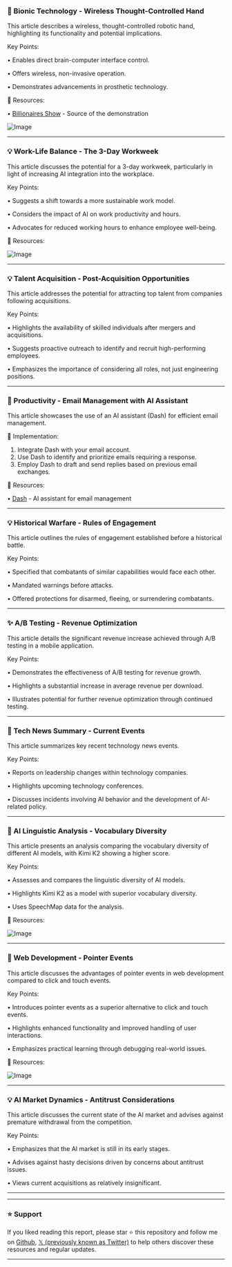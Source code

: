### 🤖  Bionic Technology - Wireless Thought-Controlled Hand

This article describes a wireless, thought-controlled robotic hand, highlighting its functionality and potential implications.

Key Points:

•  Enables direct brain-computer interface control.


•  Offers wireless, non-invasive operation.


•  Demonstrates advancements in prosthetic technology.



🔗 Resources:

• [Billionaires Show](https://x.com/tdohrmann) - Source of the demonstration


![Image](https://pbs.twimg.com/amplify_video_thumb/1944262593192787968/img/D2qAqwac1SAdWUJJ.jpg)


---

### 💡 Work-Life Balance - The 3-Day Workweek

This article discusses the potential for a 3-day workweek, particularly in light of increasing AI integration into the workplace.


Key Points:

•  Suggests a shift towards a more sustainable work model.


•  Considers the impact of AI on work productivity and hours.


•  Advocates for reduced working hours to enhance employee well-being.



🔗 Resources:


![Image](https://pbs.twimg.com/media/Gvt0QJdbsAAp111?format=jpg&name=small)


---

### 💡  Talent Acquisition - Post-Acquisition Opportunities

This article addresses the potential for attracting top talent from companies following acquisitions.

Key Points:

•  Highlights the availability of skilled individuals after mergers and acquisitions.


•  Suggests proactive outreach to identify and recruit high-performing employees.


•  Emphasizes the importance of considering all roles, not just engineering positions.


---

### 🚀 Productivity - Email Management with AI Assistant

This article showcases the use of an AI assistant (Dash) for efficient email management.

🚀 Implementation:

1.  Integrate Dash with your email account.
2.  Use Dash to identify and prioritize emails requiring a response.
3.  Employ Dash to draft and send replies based on previous email exchanges.


🔗 Resources:

• [Dash](https://x.com/GaddipatiHarsha) - AI assistant for email management



---

### 💡 Historical Warfare - Rules of Engagement

This article outlines the rules of engagement established before a historical battle.

Key Points:

•  Specified that combatants of similar capabilities would face each other.


•  Mandated warnings before attacks.


•  Offered protections for disarmed, fleeing, or surrendering combatants.


---

### ✨  A/B Testing - Revenue Optimization

This article details the significant revenue increase achieved through A/B testing in a mobile application.

Key Points:

•  Demonstrates the effectiveness of A/B testing for revenue growth.


•  Highlights a substantial increase in average revenue per download.


•  Illustrates potential for further revenue optimization through continued testing.


---

### 🤖 Tech News Summary - Current Events

This article summarizes key recent technology news events.


Key Points:

•  Reports on leadership changes within technology companies.


•  Highlights upcoming technology conferences.


•  Discusses incidents involving AI behavior and the development of AI-related policy.


---

### 🤖  AI Linguistic Analysis - Vocabulary Diversity

This article presents an analysis comparing the vocabulary diversity of different AI models, with Kimi K2 showing a higher score.

Key Points:

•  Assesses and compares the linguistic diversity of AI models.


•  Highlights Kimi K2 as a model with superior vocabulary diversity.


•  Uses SpeechMap data for the analysis.



🔗 Resources:

![Image](https://pbs.twimg.com/media/Gvr9kO1XoAA-Ett?format=png&name=small)


---

### 🤖 Web Development - Pointer Events

This article discusses the advantages of pointer events in web development compared to click and touch events.

Key Points:

•  Introduces pointer events as a superior alternative to click and touch events.


•  Highlights enhanced functionality and improved handling of user interactions.


•  Emphasizes practical learning through debugging real-world issues.


🔗 Resources:

![Image](https://pbs.twimg.com/media/Gvshyf0XAAALKIg?format=jpg&name=medium)


---

### 💡  AI Market Dynamics - Antitrust Considerations

This article discusses the current state of the AI market and advises against premature withdrawal from the competition.

Key Points:

•  Emphasizes that the AI market is still in its early stages.


•  Advises against hasty decisions driven by concerns about antitrust issues.


•  Views current acquisitions as relatively insignificant.


---


---

### ⭐️ Support

If you liked reading this report, please star ⭐️ this repository and follow me on [Github](https://github.com/Drix10), [𝕏 (previously known as Twitter)](https://x.com/DRIX_10_) to help others discover these resources and regular updates.

---